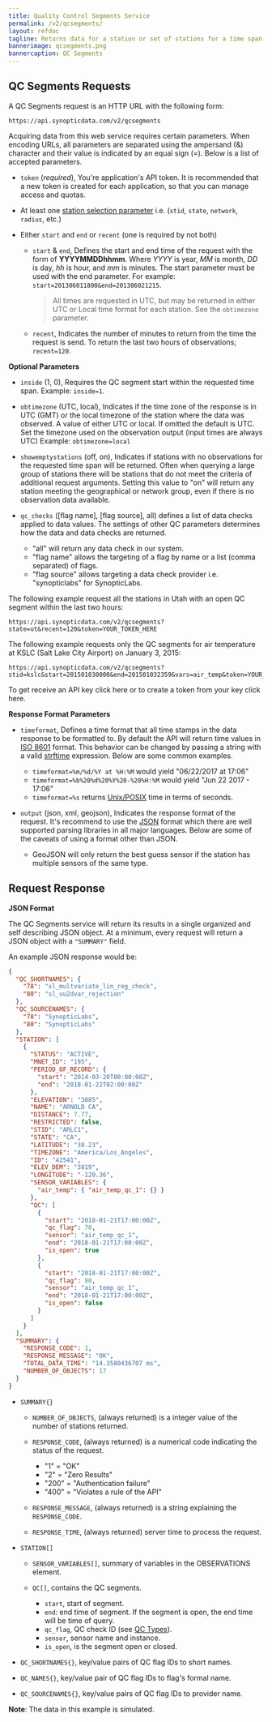 ```yaml
---
title: Quality Control Segments Service
permalink: /v2/qcsegments/
layout: refdoc
tagline: Returns data for a station or set of stations for a time span
bannerimage: qcsegments.png
bannercaption: QC Segments
---
```


## QC Segments Requests

A QC Segments request is an HTTP URL with the following form:

```
https://api.synopticdata.com/v2/qcsegments
```

Acquiring data from this web service requires certain parameters. When encoding URLs, all parameters are separated using the ampersand (&) character and their value is indicated by an equal sign (=). Below is a list of accepted parameters.

* `token` (_required_), You're application's API token. It is recommended that a new token is created for each application, so that you can manage access and quotas.

* At least one [station selection parameter][station-selectors] i.e. (`stid`, `state`, `network`, `radius`, etc.)

* Either `start` and `end` or `recent` (one is required by not both)

  * `start` & `end`, Defines the start and end time of the request with the form of **YYYYMMDDhhmm**. Where _YYYY_ is year, _MM_ is month, _DD_ is day, _hh_ is hour, and _mm_ is minutes. The start parameter must be used with the end parameter. For example: `start=201306011800&end=201306021215`.

    > All times are requested in UTC, but may be returned in either UTC or Local time format for each station. See the `obtimezone` parameter.

  * `recent`, Indicates the number of minutes to return from the time the request is send. To return the last two hours of observations; `recent=120`.

**Optional Parameters**

* `inside` (1, 0), Requires the QC segment start within the requested time span. Example: `inside=1`.

* `obtimezone` (UTC, local), Indicates if the time zone of the response is in UTC (GMT) or the local timezone of the station where the data was observed. A value of either UTC or local. If omitted the default is UTC. Set the timezone used on the observation output (input times are always UTC) Example: `obtimezone=local`

* `showemptystations` (off, on), Indicates if stations with no observations for the requested time span will be returned. Often when querying a large group of stations there will be stations that do not meet the criteria of additional request arguments. Setting this value to "on" will return any station meeting the geographical or network group, even if there is no observation data available.

* `qc_checks` ([flag name], [flag source], all) defines a list of data checks applied to data values. The settings of other QC parameters determines how the data and data checks are returned.

  * "all" will return any data check in our system.
  * "flag name" allows the targeting of a flag by name or a list (comma separated) of flags.
  * "flag source" allows targeting a data check provider i.e. "synopticlabs" for SynopticLabs.

The following example request all the stations in Utah with an open QC segment within the last two hours:

```
https://api.synopticdata.com/v2/qcsegments?state=ut&recent=120&token=YOUR_TOKEN_HERE
```

The following example requests only the QC segments for air temperature at KSLC (Salt Lake City Airport) on January 3, 2015:

```
https://api.synopticdata.com/v2/qcsegments?stid=kslc&start=201501030000&end=201501032359&vars=air_temp&token=YOUR_TOKEN_HERE
```

To get receive an API key click here or to create a token from your key click here.

**Response Format Parameters**

* `timeformat`, Defines a time format that all time stamps in the data response to be formatted to. By default the API will return time values in [ISO 8601][iso-8601] format. This behavior can be changed by passing a string with a valid [strftime][strftime] expression. Below are some common examples.

  * `timeformat=%m/%d/%Y at %H:%M` would yield "06/22/2017 at 17:06"
  * `timeformat=%b%20%d%20%Y%20-%20%H:%M` would yield "Jun 22 2017 - 17:06"
  * `timeformat=%s` returns [Unix/POSIX][epoch-seconds] time in terms of seconds.

* `output` (json, xml, geojson), Indicates the response format of the request. It's recommend to use the [JSON] format which there are well supported parsing libraries in all major languages. Below are some of the caveats of using a format other than JSON.

  * GeoJSON will only return the best guess sensor if the station has multiple sensors of the same type.

## Request Response

**JSON Format**

The QC Segments service will return its results in a single organized and self describing JSON object. At a minimum, every request will return a JSON object with a `"SUMMARY"` field.

An example JSON response would be:

```json
{
  "QC_SHORTNAMES": {
    "78": "sl_multvariate_lin_reg_check",
    "80": "sl_uu2dvar_rejection"
  },
  "QC_SOURCENAMES": {
    "78": "SynopticLabs",
    "80": "SynopticLabs"
  },
  "STATION": [
    {
      "STATUS": "ACTIVE",
      "MNET_ID": "195",
      "PERIOD_OF_RECORD": {
        "start": "2014-03-20T00:00:00Z",
        "end": "2018-01-22T02:00:00Z"
      },
      "ELEVATION": "3885",
      "NAME": "ARNOLD CA",
      "DISTANCE": 7.77,
      "RESTRICTED": false,
      "STID": "ARLC1",
      "STATE": "CA",
      "LATITUDE": "38.23",
      "TIMEZONE": "America/Los_Angeles",
      "ID": "42541",
      "ELEV_DEM": "3819",
      "LONGITUDE": "-120.36",
      "SENSOR_VARIABLES": {
        "air_temp": { "air_temp_qc_1": {} }
      },
      "QC": [
        {
          "start": "2018-01-21T17:00:00Z",
          "qc_flag": 78,
          "sensor": "air_temp_qc_1",
          "end": "2018-01-21T17:00:00Z",
          "is_open": true
        },
        {
          "start": "2018-01-21T17:00:00Z",
          "qc_flag": 80,
          "sensor": "air_temp_qc_1",
          "end": "2018-01-21T17:00:00Z",
          "is_open": false
        }
      ]
    }
  ],
  "SUMMARY": {
    "RESPONSE_CODE": 1,
    "RESPONSE_MESSAGE": "OK",
    "TOTAL_DATA_TIME": "14.3580436707 ms",
    "NUMBER_OF_OBJECTS": 17
  }
}
```

* `SUMMARY{}`

  * `NUMBER_OF_OBJECTS`, (always returned) is a integer value of the number of stations returned.
  * `RESPONSE_CODE`, (always returned) is a numerical code indicating the status of the request.

    * "1" = "OK"
    * "2" = "Zero Results"
    * "200" = "Authentication failure"
    * "400" = "Violates a rule of the API"

  * `RESPONSE_MESSAGE`, (always returned) is a string explaining the `RESPONSE_CODE`.
  * `RESPONSE_TIME`, (always returned) server time to process the request.

* `STATION[]`

  * `SENSOR_VARIABLES[]`, summary of variables in the OBSERVATIONS element.

  * `QC[]`, contains the QC segments.
    * `start`, start of segment.
    * `end`: end time of segment. If the segment is open, the end time will be time of query.
    * `qc_flag`, QC check ID (see [QC Types][qctypes-api]).
    * `sensor`, sensor name and instance.
    * `is_open`, is the segment open or closed.

* `QC_SHORTNAMES{}`, key/value pairs of QC flag IDs to short names.

* `QC_NAMES{}`, key/value pair of QC flag IDs to flag's formal name.

* `QC_SOURCENAMES{}`, key/value pairs of QC flag IDs to provider name.

**Note**: The data in this example is simulated.

<!-- References & URLs -->

[station-selectors]: ../station-selectors/
[timeseries-api]: ../timeseries/
[network-api]: ../networks/
[epoch-seconds]: https://en.wikipedia.org/wiki/Unix_time
[iso-8601]: https://en.wikipedia.org/wiki/ISO_8601
[json]: https://json.org/
[sl-range-check]: https://synopticlabs.org/api/mesonet/reference/qc/#Range_check
[strftime]: https://man7.org/linux/man-pages/man3/strftime.3.html
[qctypes-api]: ../qctypes/

